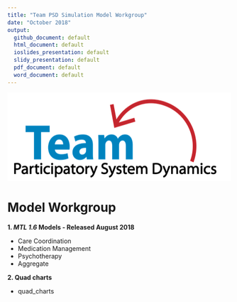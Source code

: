 ```yaml
---
title: "Team PSD Simulation Model Workgroup"
date: "October 2018"
output: 
  github_document: default
  html_document: default
  ioslides_presentation: default
  slidy_presentation: default
  pdf_document: default
  word_document: default
---
```

<img src = "https://github.com/lzim/teampsd/blob/teampsd_style/teampsd_logo/team_psd_logo_sm.png"
     height = "200" width = "600">  
# Model Workgroup

**1. *MTL 1.6* Models - Released August 2018**

- Care Coordination
- Medication Management
- Psychotherapy
- Aggregate

**2. Quad charts**

- quad_charts
